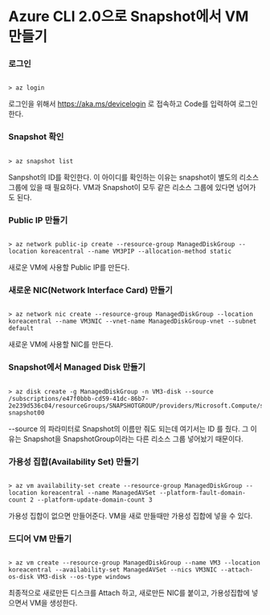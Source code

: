 # Azure CLI 2.0으로 Snapshot에서 VM 만들기

### 로그인
<pre><code>
> az login
</code></pre>

로그인을 위해서 https://aka.ms/devicelogin 로 접속하고 Code를 입력하여 로그인 한다. 

### Snapshot 확인 
<pre><code>
> az snapshot list
</code></pre>

Sanpshot의 ID를 확인한다. 이 아이디를 확인하는 이유는 snapshot이 별도의 리소스 그룹에 있을 때 필요하다. VM과 Snapshot이 모두 같은 리소스 그룹에 있다면 넘어가도 된다. 

### Public IP 만들기 
<pre><code>
> az network public-ip create --resource-group ManagedDiskGroup --location koreacentral --name VM3PIP --allocation-method static
</code></pre>
새로운 VM에 사용할 Public IP를 만든다. 

### 새로운 NIC(Network Interface Card) 만들기 
<pre><code>
> az network nic create --resource-group ManagedDiskGroup --location koreacentral --name VM3NIC --vnet-name ManagedDiskGroup-vnet --subnet default 
</code></pre>
새로운 VM에 사용할 NIC를 만든다. 

### Snapshot에서 Managed Disk 만들기
<pre><code>
> az disk create -g ManagedDiskGroup -n VM3-disk --source /subscriptions/e47f0bbb-cd59-41dc-86b7-2e239d536c04/resourceGroups/SNAPSHOTGROUP/providers/Microsoft.Compute/snapshots/VM1-snapshot00
</code></pre>

--source 의 파라미터로 Snapshot의 이름만 줘도 되는데 여기서는 ID 를 줬다. 그 이유는 Snapshot을 SnapshotGroup이라는 다른 리소스 그룹 넣어놨기 때문이다. 

### 가용성 집합(Availability Set) 만들기
<pre><code>
> az vm availability-set create --resource-group ManagedDiskGroup --location koreacentral --name ManagedAVSet --platform-fault-domain-count 2 --platform-update-domain-count 3
</code></pre>
가용성 집합이 없으면 만들어준다. VM을 새로 만들때만 가용성 집합에 넣을 수 있다. 

### 드디어 VM 만들기 
<pre><code>
> az vm create --resource-group ManagedDiskGroup --name VM3 --location koreacentral --availability-set ManagedAVSet --nics VM3NIC --attach-os-disk VM3-disk --os-type windows
</code></pre>

최종적으로 새로만든 디스크를 Attach 하고, 새로만든 NIC를 붙이고, 가용성집합에 넣으면서 VM을 생성한다. 


